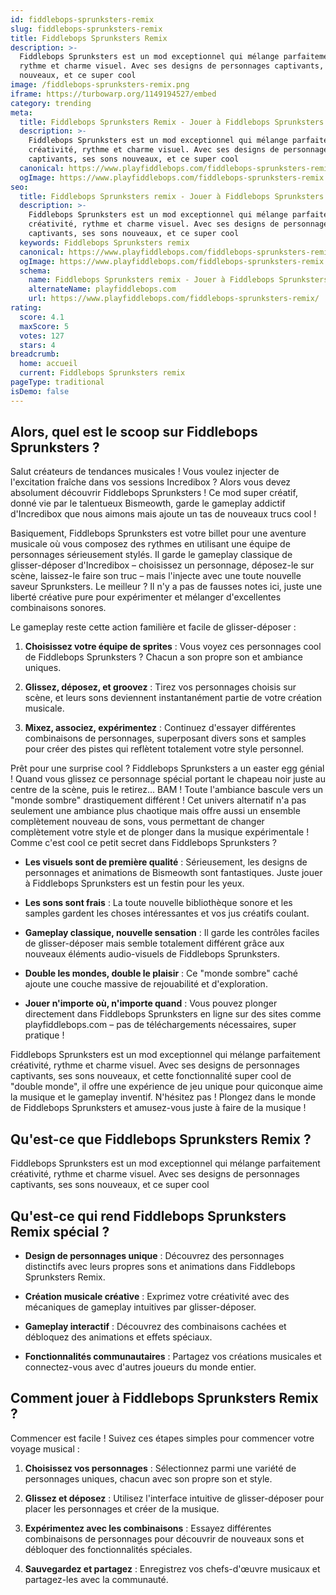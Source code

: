 ```yaml
---
id: fiddlebops-sprunksters-remix
slug: fiddlebops-sprunksters-remix
title: Fiddlebops Sprunksters Remix
description: >-
  Fiddlebops Sprunksters est un mod exceptionnel qui mélange parfaitement créativité,
  rythme et charme visuel. Avec ses designs de personnages captivants, ses sons
  nouveaux, et ce super cool
image: /fiddlebops-sprunksters-remix.png
iframe: https://turbowarp.org/1149194527/embed
category: trending
meta:
  title: Fiddlebops Sprunksters Remix - Jouer à Fiddlebops Sprunksters Remix en Ligne
  description: >-
    Fiddlebops Sprunksters est un mod exceptionnel qui mélange parfaitement
    créativité, rythme et charme visuel. Avec ses designs de personnages
    captivants, ses sons nouveaux, et ce super cool
  canonical: https://www.playfiddlebops.com/fiddlebops-sprunksters-remix/
  ogImage: https://www.playfiddlebops.com/fiddlebops-sprunksters-remix.png
seo:
  title: Fiddlebops Sprunksters remix - Jouer à Fiddlebops Sprunksters remix en Ligne
  description: >-
    Fiddlebops Sprunksters est un mod exceptionnel qui mélange parfaitement
    créativité, rythme et charme visuel. Avec ses designs de personnages
    captivants, ses sons nouveaux, et ce super cool
  keywords: Fiddlebops Sprunksters remix
  canonical: https://www.playfiddlebops.com/fiddlebops-sprunksters-remix/
  ogImage: https://www.playfiddlebops.com/fiddlebops-sprunksters-remix.png
  schema:
    name: Fiddlebops Sprunksters remix - Jouer à Fiddlebops Sprunksters remix en Ligne
    alternateName: playfiddlebops.com
    url: https://www.playfiddlebops.com/fiddlebops-sprunksters-remix/
rating:
  score: 4.1
  maxScore: 5
  votes: 127
  stars: 4
breadcrumb:
  home: accueil
  current: Fiddlebops Sprunksters remix
pageType: traditional
isDemo: false
---
```


## Alors, quel est le scoop sur Fiddlebops Sprunksters ?

Salut créateurs de tendances musicales ! Vous voulez injecter de l'excitation fraîche dans vos sessions Incredibox ? Alors vous devez absolument découvrir Fiddlebops Sprunksters ! Ce mod super créatif, donné vie par le talentueux Bismeowth, garde le gameplay addictif d'Incredibox que nous aimons mais ajoute un tas de nouveaux trucs cool !

Basiquement, Fiddlebops Sprunksters est votre billet pour une aventure musicale où vous composez des rythmes en utilisant une équipe de personnages sérieusement stylés. Il garde le gameplay classique de glisser-déposer d'Incredibox – choisissez un personnage, déposez-le sur scène, laissez-le faire son truc – mais l'injecte avec une toute nouvelle saveur Sprunksters. Le meilleur ? Il n'y a pas de fausses notes ici, juste une liberté créative pure pour expérimenter et mélanger d'excellentes combinaisons sonores.

Le gameplay reste cette action familière et facile de glisser-déposer :

1. **Choisissez votre équipe de sprites** : Vous voyez ces personnages cool de Fiddlebops Sprunksters ? Chacun a son propre son et ambiance uniques.

1. **Glissez, déposez, et groovez** : Tirez vos personnages choisis sur scène, et leurs sons deviennent instantanément partie de votre création musicale.

1. **Mixez, associez, expérimentez** : Continuez d'essayer différentes combinaisons de personnages, superposant divers sons et samples pour créer des pistes qui reflètent totalement votre style personnel.

Prêt pour une surprise cool ? Fiddlebops Sprunksters a un easter egg génial ! Quand vous glissez ce personnage spécial portant le chapeau noir juste au centre de la scène, puis le retirez... BAM ! Toute l'ambiance bascule vers un "monde sombre" drastiquement différent ! Cet univers alternatif n'a pas seulement une ambiance plus chaotique mais offre aussi un ensemble complètement nouveau de sons, vous permettant de changer complètement votre style et de plonger dans la musique expérimentale ! Comme c'est cool ce petit secret dans Fiddlebops Sprunksters ?

- **Les visuels sont de première qualité** : Sérieusement, les designs de personnages et animations de Bismeowth sont fantastiques. Juste jouer à Fiddlebops Sprunksters est un festin pour les yeux.

- **Les sons sont frais** : La toute nouvelle bibliothèque sonore et les samples gardent les choses intéressantes et vos jus créatifs coulant.

- **Gameplay classique, nouvelle sensation** : Il garde les contrôles faciles de glisser-déposer mais semble totalement différent grâce aux nouveaux éléments audio-visuels de Fiddlebops Sprunksters.

- **Double les mondes, double le plaisir** : Ce "monde sombre" caché ajoute une couche massive de rejouabilité et d'exploration.

- **Jouer n'importe où, n'importe quand** : Vous pouvez plonger directement dans Fiddlebops Sprunksters en ligne sur des sites comme playfiddlebops.com – pas de téléchargements nécessaires, super pratique !

Fiddlebops Sprunksters est un mod exceptionnel qui mélange parfaitement créativité, rythme et charme visuel. Avec ses designs de personnages captivants, ses sons nouveaux, et cette fonctionnalité super cool de "double monde", il offre une expérience de jeu unique pour quiconque aime la musique et le gameplay inventif. N'hésitez pas ! Plongez dans le monde de Fiddlebops Sprunksters et amusez-vous juste à faire de la musique !

## Qu'est-ce que Fiddlebops Sprunksters Remix ?

Fiddlebops Sprunksters est un mod exceptionnel qui mélange parfaitement créativité, rythme et charme visuel. Avec ses designs de personnages captivants, ses sons nouveaux, et ce super cool

## Qu'est-ce qui rend Fiddlebops Sprunksters Remix spécial ?

- **Design de personnages unique** : Découvrez des personnages distinctifs avec leurs propres sons et animations dans Fiddlebops Sprunksters Remix.

- **Création musicale créative** : Exprimez votre créativité avec des mécaniques de gameplay intuitives par glisser-déposer.

- **Gameplay interactif** : Découvrez des combinaisons cachées et débloquez des animations et effets spéciaux.

- **Fonctionnalités communautaires** : Partagez vos créations musicales et connectez-vous avec d'autres joueurs du monde entier.

## Comment jouer à Fiddlebops Sprunksters Remix ?

Commencer est facile ! Suivez ces étapes simples pour commencer votre voyage musical :

1. **Choisissez vos personnages** : Sélectionnez parmi une variété de personnages uniques, chacun avec son propre son et style.

1. **Glissez et déposez** : Utilisez l'interface intuitive de glisser-déposer pour placer les personnages et créer de la musique.

1. **Expérimentez avec les combinaisons** : Essayez différentes combinaisons de personnages pour découvrir de nouveaux sons et débloquer des fonctionnalités spéciales.

1. **Sauvegardez et partagez** : Enregistrez vos chefs-d'œuvre musicaux et partagez-les avec la communauté.